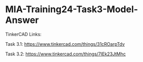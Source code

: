 # MIA-Training24-Task3-Model-Answer

TinkerCAD Links:
  
  Task 3.1:
            https://www.tinkercad.com/things/31cROarpTdv

  Task 3.2:
            https://www.tinkercad.com/things/7IEk23JtMhc
